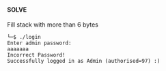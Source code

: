 #### SOLVE
Fill stack with more than 6 bytes

```shell
└─$ ./login
Enter admin password: 
aaaaaaa
Incorrect Password!
Successfully logged in as Admin (authorised=97) :)
```